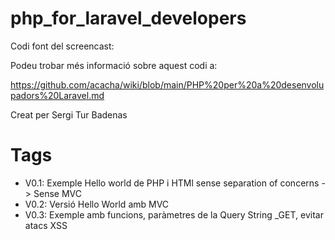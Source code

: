 # php_for_laravel_developers

Codi font del screencast: 

Podeu trobar més informació sobre aquest codi a:

https://github.com/acacha/wiki/blob/main/PHP%20per%20a%20desenvolupadors%20Laravel.md

Creat per Sergi Tur Badenas

# Tags

- V0.1: Exemple Hello world de PHP i HTMl sense separation of concerns -> Sense MVC
- V0.2: Versió Hello World amb MVC
- V0.3: Exemple amb funcions, paràmetres de la Query String _GET, evitar atacs XSS
